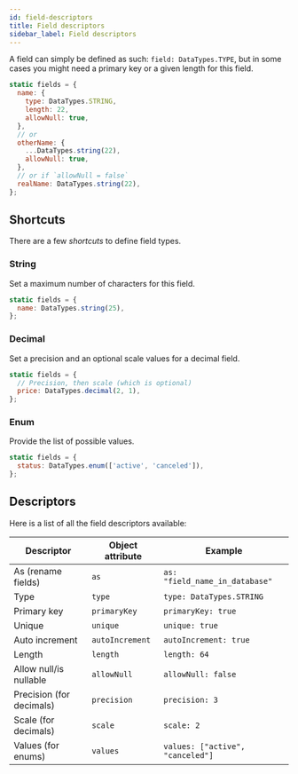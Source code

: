 ```yaml
---
id: field-descriptors
title: Field descriptors
sidebar_label: Field descriptors
---
```


A field can simply be defined as such: `field: DataTypes.TYPE`, but in some cases you might need a primary key or a given length for this field.

```javascript
static fields = {
  name: {
    type: DataTypes.STRING,
    length: 22,
    allowNull: true,
  },
  // or
  otherName: {
    ...DataTypes.string(22),
    allowNull: true,
  },
  // or if `allowNull = false`
  realName: DataTypes.string(22),
};
```

## Shortcuts

There are a few _shortcuts_ to define field types.

### String

Set a maximum number of characters for this field.

```javascript
static fields = {
  name: DataTypes.string(25),
};
```

### Decimal

Set a precision and an optional scale values for a decimal field.

```javascript
static fields = {
  // Precision, then scale (which is optional)
  price: DataTypes.decimal(2, 1),
};
```

### Enum

Provide the list of possible values.

```javascript
static fields = {
  status: DataTypes.enum(['active', 'canceled']),
};
```

## Descriptors

Here is a list of all the field descriptors available:

| Descriptor               | Object attribute | Example                          |
| ------------------------ | ---------------- | -------------------------------- |
| As (rename fields)       | `as`             | `as: "field_name_in_database"`   |
| Type                     | `type`           | `type: DataTypes.STRING`         |
| Primary key              | `primaryKey`     | `primaryKey: true`               |
| Unique                   | `unique`         | `unique: true`                   |
| Auto increment           | `autoIncrement`  | `autoIncrement: true`            |
| Length                   | `length`         | `length: 64`                     |
| Allow null/is nullable   | `allowNull`      | `allowNull: false`               |
| Precision (for decimals) | `precision`      | `precision: 3`                   |
| Scale (for decimals)     | `scale`          | `scale: 2`                       |
| Values (for enums)       | `values`         | `values: ["active", "canceled"]` |
